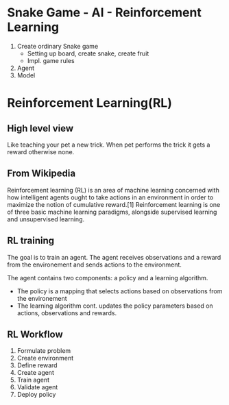 # Snake Game - AI - Reinforcement Learning

1. Create ordinary Snake game
    - Setting up board, create snake, create fruit
    - Impl. game rules
2. Agent
3. Model



# Reinforcement Learning(RL)

## High level view
Like teaching your pet a new trick. When pet performs the trick it gets a reward otherwise none.

## From Wikipedia
Reinforcement learning (RL) is an area of machine learning concerned with how intelligent agents ought to take actions in an environment in order to maximize the notion of cumulative reward.[1] Reinforcement learning is one of three basic machine learning paradigms, alongside supervised learning and unsupervised learning.

## RL training

The goal is to train an agent. The agent receives observations and a reward from the environement and sends actions to the environment.

The agent contains two components: a policy and a learning algorithm.

- The policy is a mapping that selects actions based on observations from the environement
- The learning algorithm cont. updates the policy parameters based on actions, observations and rewards.

## RL Workflow
1. Formulate problem
2. Create environment
3. Define reward
4. Create agent
5. Train agent
6. Validate agent
7. Deploy policy


